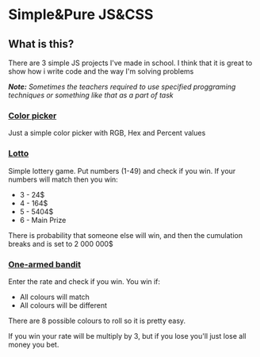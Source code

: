 # Simple&Pure JS&CSS

## What is this?

There are 3 simple JS projects I've made in school. I think that it is great to show how i write code and the way I'm solving problems

_**Note:** Sometimes the teachers required to use specified proggraming techniques or something like that as a part of task_

### [Color picker](https://szymonjaskula.pl/projects/js_css/colorPicker)

Just a simple color picker with RGB, Hex and Percent values

### [Lotto](https://szymonjaskula.pl/projects/js_css/lotto)

Simple lottery game. Put numbers (1-49) and check if you win. If your numbers will match then you win:
+ 3 - 24$
+ 4 - 164$
+ 5 - 5404$
+ 6 - Main Prize

There is probability that someone else will win, and then the cumulation breaks and is set to 2 000 000$

### [One-armed bandit](https://szymonjaskula.pl/projects/js_css/one-armedBandtit)

Enter the rate and check if you win. You win if: 
+ All colours will match
+ All colours will be different

There are 8 possible colours to roll so it is pretty easy. 

If you win your rate will be multiply by 3, but if you lose you'll just lose all money you bet.
